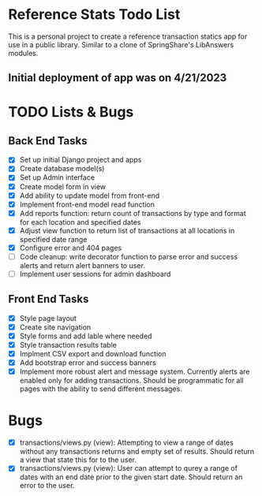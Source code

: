 # Reference Stats Todo List

This is a personal project to create a reference transaction statics app for use in a public library. Similar to a clone of SpringShare's LibAnswers modules.

Initial deployment of app was on 4/21/2023
---
# TODO Lists & Bugs

## Back End Tasks

- [x] Set up initial Django project and apps
- [x] Create database model(s)
- [x] Set up Admin interface
- [x] Create model form in view
- [x] Add ability to update model from front-end
- [x] Implement front-end model read function
- [x] Add reports function: return count of transactions by type and format for each location and specified dates
- [x] Adjust view function to return list of transactions at all locations in specified date 
range
- [x] Configure error and 404 pages
- [ ] Code cleanup: write decorator function to parse error and success alerts and return alert banners to user.
- [ ] Implement user sessions for admin dashboard

## Front End Tasks

- [x] Style page layout
- [x] Create site navigation
- [x] Style forms and add lable where needed
- [x] Style transaction results table
- [x] Implment CSV export and download function
- [x] Add bootstrap error and success banners
- [x] Implement more robust alert and message system. Currently alerts are enabled only for adding transactions. Should be programmatic for all pages with the ability to send different messages.

# Bugs

- [x] transactions/views.py (view): Attempting to view a range of dates without any transactions returns and empty set of results. Should return a view that state this for to the user.
- [x] transactions/views.py (view): User can attempt to qurey a range of dates with an end date prior to the given start date. Should return an error to the user.
